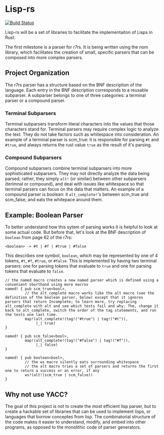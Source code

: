 # Lisp-rs

[![Build Status](https://travis-ci.org/SaffronSnail/lisp-rs.svg?branch=master)](https://travis-ci.org/SaffronSnail/lisp-rs)

Lisp-rs will be a set of libraries to facilitate the implementaiton of Lisps in Rust.

The first milestone is a parser for r7rs. It is being written using the nom library, which facilitates the creation of small, specific parsers that can be composed into more complex parsers.

## Project Organization

The r7rs parser has a structure based on the BNF description of the language. Each entry in the BNF description corresponds to a reusable subparser. A subparser belongs to one of three categories: a terminal parser or a compound parser.

### Terminal Subparsers
Terminal subparsers transform literal characters into the values that those characters stand for. Terminal parsers may require complex logic to analyze the text. They do not take factors such as whitespace into consideration. An example of a terminal parser is scm_true: it is responsible for parsing `#t` and `#true`, and always returns the rust value `true` as the result of it's parsing.

### Compound Subparsers
Compound subparsers combine terminal subparsers into more sophisticated subparsers. They may not directly analyze the data being parsed; rather, they simply `alt!` (or similar) between other subparsers (terimnal or compound), and deal with issues like whitespace so that terminal parsers can focus on the data that matters. An example of a compound parser is boolean: it `alt_complete!`'s between scm_true and scm_false, and eats the whitepace around them.

## Example: Boolean Parser
To better understand how this sytem of parsing works it is helpful to look at some actual code. But before that, let's look at the BNF description of `boolean` from page 62 of the r7rs:

```BNF
<boolean> -> #t | #f | #true | #false
```

This describes one symbol, `boolean`, which may be represented by one of 4 tokens, `#t`, `#f`, `#true`, or `#false`. This is implemented by having two terminal parsers: one for parsing tokens that evaluate to `true` and one for parsing tokens that evaluate to `false`.

```
// the named macro creates a new named parser which is defined using a convenient shorthand using more macros
named! { pub scm_true<bool>,
         // the alt_complete macro works like the alt macro (see the definition of the boolean parser, below) except that it ignores parsers that return Incomplete; to learn more, try replacing alt_complete with alt and see which tests fail and why. The, change it back to alt_complete, switch the order of the tag statements, and run the tests one last time.
         map!(alt_complete!(tag!("#true") | tag!("#t")),
              |_| true)
}

named! { pub scm_false<bool>,
         map!(alt_complete!(tag!("#false") | tag!("#f")),
              |_| false)
}

named! { pub boolean<bool>,
         // the ws macro silently eats surrounding whitespace
         // the alt macro tries a set of parsers and returns the first one to return a success or an error, if any
         ws!(alt!(scm_true | scm_false))
}
```

## Why not use YACC?
The goal of this project is not to create the most efficient lisp parser, but to create a hackable set of libraries that can be used to implement lisps, or languages that borrow conceptes from lisp. The combinatorial structure of the code makes it easier to understand, modify, and embed into other programs, as opposed to the monolithic code of parser generators.
